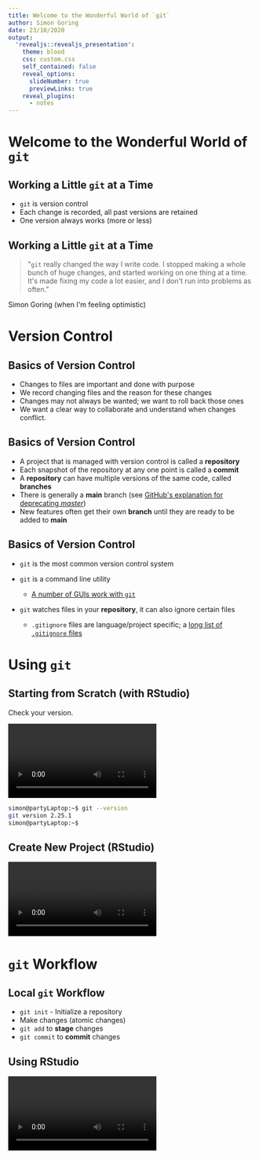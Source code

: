 ```yaml
---
title: Welcome to the Wonderful World of `git`
author: Simon Goring
date: 23/10/2020
output:
  'revealjs::revealjs_presentation':
    theme: blood
    css: custom.css
    self_contained: false
    reveal_options:
      slideNumber: true
      previewLinks: true
    reveal_plugins:
      - notes
---
```


# Welcome to the Wonderful World of `git`

## Working a Little `git` at a Time

- `git` is version control
- Each change is recorded, all past versions are retained
- One version always works (more or less)

## Working a Little `git` at a Time

> "`git` really changed the way I write code. I stopped making a whole bunch of huge changes, and started working on one thing at a time. It's made fixing my code a lot easier, and I don't run into problems as often."

Simon Goring (when I'm feeling optimistic)

# Version Control

## Basics of Version Control

- Changes to files are important and done with purpose
- We record changing files and the reason for these changes
- Changes may not always be wanted; we want to roll back those ones
- We want a clear way to collaborate and understand when changes conflict.

## Basics of Version Control

- A project that is managed with version control is called a **repository**
- Each snapshot of the repository at any one point is called a **commit**
- A **repository** can have multiple versions of the same code, called **branches**
- There is generally a **main** branch (see [GitHub's explanation for deprecating _master_](https://github.com/github/renaming))
- New features often get their own **branch** until they are ready to be added to **main**

## Basics of Version Control

- `git` is the most common version control system
- `git` is a command line utility

  - [A number of GUIs work with `git`](https://git-scm.com/downloads/guis)

- `git` watches files in your **repository**, it can also ignore certain files

  - `.gitignore` files are language/project specific; a [long list of `.gitignore` files](https://github.com/github/gitignore)

# Using `git`

## Starting from Scratch (with RStudio)

Check your version.

<video data-autoplay="" src="../images/gitVersionCheck.webm" width="60%" controls="">
</video>

```bash
simon@partyLaptop:~$ git --version
git version 2.25.1
simon@partyLaptop:~$
```

## Create New Project (RStudio)

<video data-autoplay="" src="../images/newRStudioProject.webm" width="60%" controls="">
</video>

# `git` Workflow

## Local `git` Workflow

- `git init` - Initialize a repository
- Make changes (atomic changes)
- `git add` to **stage** changes
- `git commit` to **commit** changes

## Using RStudio

<video data-autoplay="" src="../images/gitMakingCommits.webm" width="60%" controls="">
</video>
